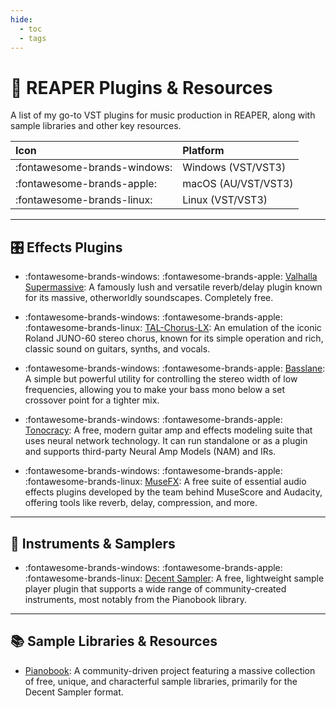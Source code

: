 ```yaml
---
hide:
  - toc
  - tags
---
```


# 🎹 REAPER Plugins & Resources

A list of my go-to VST plugins for music production in REAPER, along with sample libraries and other key resources.

| Icon | Platform |
| :--- | :--- |
| :fontawesome-brands-windows: | Windows (VST/VST3) |
| :fontawesome-brands-apple: | macOS (AU/VST/VST3) |
| :fontawesome-brands-linux: | Linux (VST/VST3) |

---

## 🎛️ Effects Plugins

* :fontawesome-brands-windows: :fontawesome-brands-apple: [Valhalla Supermassive](https://valhalladsp.com/shop/reverb/valhalla-supermassive/): A famously lush and versatile reverb/delay plugin known for its massive, otherworldly soundscapes. Completely free.

* :fontawesome-brands-windows: :fontawesome-brands-apple: :fontawesome-brands-linux: [TAL-Chorus-LX](https://tal-software.com/products/tal-chorus-lx): An emulation of the iconic Roland JUNO-60 stereo chorus, known for its simple operation and rich, classic sound on guitars, synths, and vocals.

* :fontawesome-brands-windows: :fontawesome-brands-apple: [Basslane](https://www.toneprojects.com/basslane.html): A simple but powerful utility for controlling the stereo width of low frequencies, allowing you to make your bass mono below a set crossover point for a tighter mix.

* :fontawesome-brands-windows: :fontawesome-brands-apple: [Tonocracy](https://tonocracy.com/): A free, modern guitar amp and effects modeling suite that uses neural network technology. It can run standalone or as a plugin and supports third-party Neural Amp Models (NAM) and IRs.

* :fontawesome-brands-windows: :fontawesome-brands-apple: :fontawesome-brands-linux: [MuseFX](https://www.musehub.com/plugin/musefx): A free suite of essential audio effects plugins developed by the team behind MuseScore and Audacity, offering tools like reverb, delay, compression, and more.

---

## 🎹 Instruments & Samplers

* :fontawesome-brands-windows: :fontawesome-brands-apple: :fontawesome-brands-linux: [Decent Sampler](https://www.decentsamples.com/product/decent-sampler-plugin/): A free, lightweight sample player plugin that supports a wide range of community-created instruments, most notably from the Pianobook library.

---

## 📚 Sample Libraries & Resources

* [Pianobook](https://www.pianobook.co.uk/): A community-driven project featuring a massive collection of free, unique, and characterful sample libraries, primarily for the Decent Sampler format.